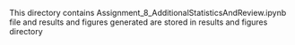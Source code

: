 This directory contains Assignment_8_AdditionalStatisticsAndReview.ipynb file and results and figures generated are stored in results and figures directory
